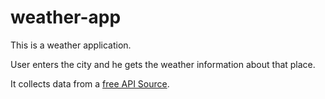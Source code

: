 # weather-app

This is a weather application.

User enters the city and he gets the weather information about that place.

It collects data from a [free API Source](https://www.weather-forecast.com/).
